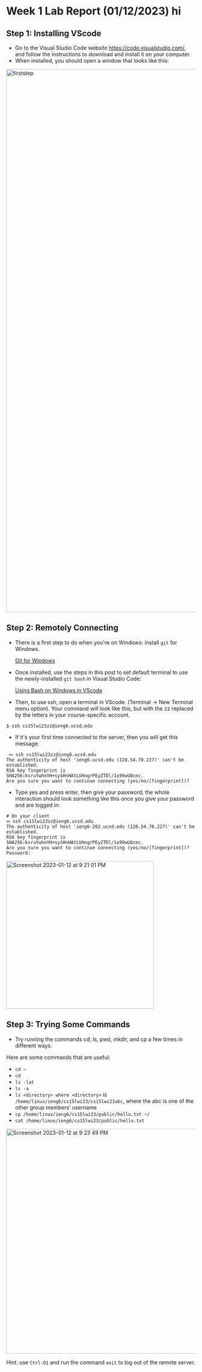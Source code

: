 # Week 1 Lab Report (01/12/2023) hi

## Step 1: Installing VScode

* Go to the Visual Studio Code website https://code.visualstudio.com/, and follow the instructions to download and install it on your computer.
* When installed, you should open a window that looks like this:
<img width="1440" alt="firststep" src="https://user-images.githubusercontent.com/122568591/212244337-3b98a923-50f7-4fa3-9955-59f184b2155e.png">

## Step 2: Remotely Connecting

* There is a first step to do when you're on Windows: install `git` for Windows.

  [Git for Windows](http://a.com)
* Once installed, use the steps in this post to set default terminal to use the newly-installed `git bash` in Visual Studio Code:

  [Using Bash on Windows in VScode](http://a.com)
  
* Then, to use ssh, open a terminal in VScode. (Terminal → New Terminal menu option). Your command will look like this, but with the zz replaced by the letters in your course-specific account.

`$ ssh cs15lwi23zz@ieng6.ucsd.edu`
  
* If it's your first time connected to the server, then you will get this message:

```
 ⤇ ssh cs15lwi23zz@ieng6.ucsd.edu
The authenticity of host 'ieng6.ucsd.edu (128.54.70.227)' can't be established.
RSA key fingerprint is SHA256:ksruYwhnYH+sySHnHAtLUHngrPEyZTDl/1x99wUQcec.
Are you sure you want to continue connecting (yes/no/[fingerprint])? 
```

* Type yes and press enter, then give your password; the whole interaction should look something like this once you give your password and are logged in:

```
# On your client
⤇ ssh cs15lwi23zz@ieng6.ucsd.edu
The authenticity of host 'ieng6-202.ucsd.edu (128.54.70.227)' can't be established.
RSA key fingerprint is SHA256:ksruYwhnYH+sySHnHAtLUHngrPEyZTDl/1x99wUQcec.
Are you sure you want to continue connecting (yes/no/[fingerprint])? 
Password: 
```

<img width="392" alt="Screenshot 2023-01-12 at 9 21 01 PM" src="https://user-images.githubusercontent.com/122568591/212245397-7685ba70-c096-4f75-93ec-1199af418c14.png">


## Step 3: Trying Some Commands
* Try running the commands cd, ls, pwd, mkdir, and cp a few times in different ways.

Here are some commands that are useful:

- `cd ~`
- `cd`
- `ls -lat`
- `ls -a`
- `ls <directory> where <directory>` is `/home/linux/ieng6/cs15lwi23/cs15lwi23abc`, where the abc is one of the other group members’ username
- `cp /home/linux/ieng6/cs15lwi23/public/hello.txt ~/`
- `cat /home/linux/ieng6/cs15lwi23/public/hello.txt`

<img width="597" alt="Screenshot 2023-01-12 at 9 23 49 PM" src="https://user-images.githubusercontent.com/122568591/212245645-1160f8d9-1fcd-4489-8e83-03d550a011b8.png">

Hint: use `Ctrl-D1` and run the command `exit` to log out of the remote server.
